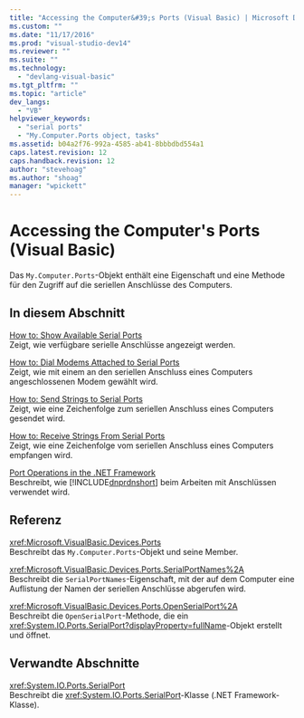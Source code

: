 ```yaml
---
title: "Accessing the Computer&#39;s Ports (Visual Basic) | Microsoft Docs"
ms.custom: ""
ms.date: "11/17/2016"
ms.prod: "visual-studio-dev14"
ms.reviewer: ""
ms.suite: ""
ms.technology: 
  - "devlang-visual-basic"
ms.tgt_pltfrm: ""
ms.topic: "article"
dev_langs: 
  - "VB"
helpviewer_keywords: 
  - "serial ports"
  - "My.Computer.Ports object, tasks"
ms.assetid: b04a2f76-992a-4585-ab41-8bbbdbd554a1
caps.latest.revision: 12
caps.handback.revision: 12
author: "stevehoag"
ms.author: "shoag"
manager: "wpickett"
---
```

# Accessing the Computer&#39;s Ports (Visual Basic)
Das `My.Computer.Ports`\-Objekt enthält eine Eigenschaft und eine Methode für den Zugriff auf die seriellen Anschlüsse des Computers.  
  
## In diesem Abschnitt  
 [How to: Show Available Serial Ports](../../../../visual-basic/developing-apps/programming/computer-resources/how-to-show-available-serial-ports.md)  
 Zeigt, wie verfügbare serielle Anschlüsse angezeigt werden.  
  
 [How to: Dial Modems Attached to Serial Ports](../../../../visual-basic/developing-apps/programming/computer-resources/how-to-dial-modems-attached-to-serial-ports.md)  
 Zeigt, wie mit einem an den seriellen Anschluss eines Computers angeschlossenen Modem gewählt wird.  
  
 [How to: Send Strings to Serial Ports](../../../../visual-basic/developing-apps/programming/computer-resources/how-to-send-strings-to-serial-ports.md)  
 Zeigt, wie eine Zeichenfolge zum seriellen Anschluss eines Computers gesendet wird.  
  
 [How to: Receive Strings From Serial Ports](../../../../visual-basic/developing-apps/programming/computer-resources/how-to-receive-strings-from-serial-ports.md)  
 Zeigt, wie eine Zeichenfolge vom seriellen Anschluss eines Computers empfangen wird.  
  
 [Port Operations in the .NET Framework](../../../../visual-basic/developing-apps/programming/computer-resources/port-operations-in-the-net-framework.md)  
 Beschreibt, wie [!INCLUDE[dnprdnshort](../../../../csharp/getting-started/includes/dnprdnshort_md.md)] beim Arbeiten mit Anschlüssen verwendet wird.  
  
## Referenz  
 <xref:Microsoft.VisualBasic.Devices.Ports>  
 Beschreibt das `My.Computer.Ports`\-Objekt und seine Member.  
  
 <xref:Microsoft.VisualBasic.Devices.Ports.SerialPortNames%2A>  
 Beschreibt die `SerialPortNames`\-Eigenschaft, mit der auf dem Computer eine Auflistung der Namen der seriellen Anschlüsse abgerufen wird.  
  
 <xref:Microsoft.VisualBasic.Devices.Ports.OpenSerialPort%2A>  
 Beschreibt die `OpenSerialPort`\-Methode, die ein <xref:System.IO.Ports.SerialPort?displayProperty=fullName>\-Objekt erstellt und öffnet.  
  
## Verwandte Abschnitte  
 <xref:System.IO.Ports.SerialPort>  
 Beschreibt die <xref:System.IO.Ports.SerialPort>\-Klasse \(.NET Framework\-Klasse\).